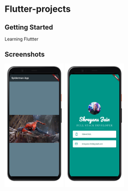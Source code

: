 # Flutter-projects

## Getting Started

Learning Fluttter

## Screenshots

<img src="./i_am_rich/screenshots/Screenshot_i_am_rich.png" height="400em" />
<img src="./mi_card_flutter/screenshots/Screenshot_mi_card.png" height="400em" />
